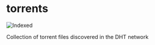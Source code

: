 torrents 
========
![Indexed](https://img.shields.io/badge/indexed-95295-blue)

Collection of torrent files discovered in the DHT network
